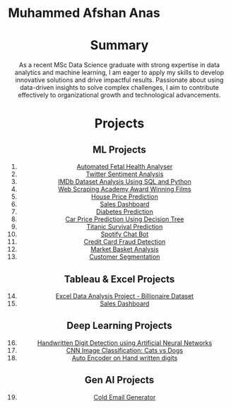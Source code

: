 # Muhammed Afshan Anas
<div align="center">

# Summary
As a recent MSc Data Science graduate with strong expertise in data analytics and machine learning, I am eager to apply my skills to develop innovative solutions and drive impactful results. Passionate about using data-driven insights to solve complex challenges, I aim to contribute effectively to organizational growth and technological advancements.

# Projects

## ML Projects
1. [Automated Fetal Health Analyser](https://github.com/afshan5225/Automated-Fetal-Health-Analyser)
2. [Twitter Sentiment Analysis](https://github.com/afshan5225/Twitter-sentiment-analysis)
3. [IMDb Dataset Analysis Using SQL and Python](https://github.com/afshan5225/IMDb-Dataset-Analysis-Using-SQL-and-Python)
4. [Web Scraping Academy Award Winning Films](https://github.com/afshan5225/Web-Scraping-Academy-Award-Winning-Films)
5. [House Price Prediction](https://github.com/afshan5225/House-Price-Prediction)
6.  [Sales Dashboard](https://github.com/afshan5225/Sales-Dashboard)
7.  [Diabetes Prediction](https://github.com/afshan5225/Diabetes-Prediction)
8.  [Car Price Prediction Using Decision Tree](https://github.com/afshan5225/Car-price-prediciton)
9.  [Titanic Survival Prediction](https://github.com/afshan5225/Titanic-Survival-dataset)
10. [Spotify Chat Bot](https://github.com/afshan5225/Spotify-Chatbot)
11. [Credit Card Fraud Detection](https://github.com/afshan5225/Credit-card-fraud-detection)
12. [Market Basket Analysis](https://github.com/afshan5225/Market-basket-analysis)
13. [Customer Segmentation](https://github.com/afshan5225/Customer-Segmentation)


## Tableau & Excel Projects
14. [Excel Data Analysis Project - Billionaire Dataset](https://github.com/afshan5225/Billionaire-Dataset-analysis-using-excel)
15.  [Sales Dashboard](https://github.com/afshan5225/Sales-Dashboard)

## Deep Learning Projects
16. [Handwritten Digit Detection using Artificial Neural Networks](https://github.com/afshan5225/Handwritten-digits-detection-using-ANN)
17. [CNN Image Classification: Cats vs Dogs](https://github.com/afshan5225/Image-classification-using-CNN/tree/main)
18. [Auto Encoder on Hand written digits](https://github.com/afshan5225/MNIST-AUTOENCODER/tree/main)
## Gen AI Projects
19. [Cold Email Generator](https://github.com/afshan5225/Cold-email-generator)
</div>

